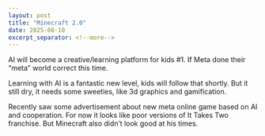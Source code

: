 ```yaml
---
layout: post
title: "Minecraft 2.0"
date: 2025-08-10
excerpt_separator: <!--more-->
---
```


AI will become a creative/learning platform for kids #1. If Meta done their “meta” world correct this time.

Learning with AI is a fantastic new level, kids will follow that shortly. But it still dry, it needs some sweeties, like 3d graphics and gamification.

Recently saw some advertisement about new meta online game based on AI and cooperation. For now it looks like poor versions of It Takes Two franchise. But Minecraft also didn’t look good at his times.